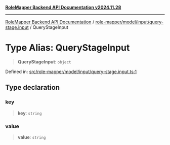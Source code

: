 [**RoleMapper Backend API Documentation v2024.11.28**](../../../../../README.md)

***

[RoleMapper Backend API Documentation](../../../../../modules.md) / [role-mapper/model/input/query-stage.input](../README.md) / QueryStageInput

# Type Alias: QueryStageInput

> **QueryStageInput**: `object`

Defined in: [src/role-mapper/model/input/query-stage.input.ts:1](https://github.com/FlowCraft-AG/RoleMapper/blob/da8087f9c63e7aa49e7a655f3f13ecbe5687d6eb/backend/src/role-mapper/model/input/query-stage.input.ts#L1)

## Type declaration

### key

> **key**: `string`

### value

> **value**: `string`

